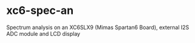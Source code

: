 # xc6-spec-an

Spectrum analysis on an XC6SLX9 (Mimas Spartan6 Board), external I2S ADC module and LCD display

